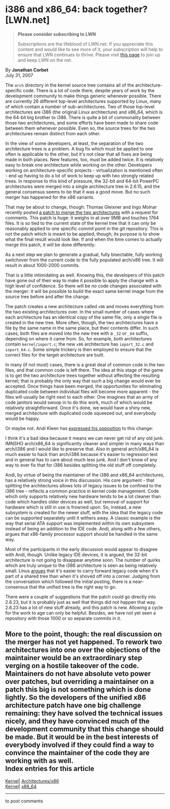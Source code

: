 # i386 and x86_64: back together? [LWN.net]

> **Please consider subscribing to LWN**
> 
> Subscriptions are the lifeblood of LWN.net. If you appreciate this content and would like to see more of it, your subscription will help to ensure that LWN continues to thrive. Please visit [this page](/Promo/nst-nag1/subscribe) to join up and keep LWN on the net. 

By **Jonathan Corbet**  
July 31, 2007 

The `arch` directory in the kernel source tree contains all of the architecture-specific code. There is a lot of code there, despite years of work by the development community to make things generic whenever possible. There are currently 26 different top-level architectures supported by Linux, many of which contain a number of sub-architectures. Two of those top-level architectures are i386 (the original Linux architecture) and x86_64, which is the 64-bit big brother to i386. There is quite a bit of commonality between those two architectures, and some efforts have been made to share code between them whenever possible. Even so, the source trees for the two architectures remain distinct from each other. 

In the view of some developers, at least, the separation of the two architecture trees is a problem. A bug fix which must be applied to one often is applicable to the other, but it's not clear that all fixes are being made in both places. New features, too, must be added twice. It is relatively easy to break one architecture while working on the other. Developers working on architecture-specific projects - virtualization is mentioned often - end up having to do a lot of work to keep up with two strongly related trees. In response to this kind of pressure, the 32-bit and 64-bit PowerPC architectures were merged into a single architecture tree in 2.6.15, and the general consensus seems to be that it was a good move. But no such merger has happened for the x86 variants. 

That may be about to change, though: Thomas Gleixner and Ingo Molnar recently posted [a patch to merge the two architectures](http://lwn.net/Articles/242439/) with a request for comments. This patch is huge: it weighs in at over 9MB and touches 1764 files. It is so tied to the current state of the kernel tree that it can only be reasonably applied to one specific commit point in the git repository. This is not the patch which is meant to be applied, though; its purpose is to show what the final result would look like. If and when the time comes to actually merge this patch, it will be done differently: 

As a next step we plan to generate a gradual, fully bisectable, fully working switchover from the current code to the fully populated arch/x86 tree. It will result in about 1000-2000 commits. 

That is a little intimidating as well. Knowing this, the developers of this patch have gone out of their way to make it possible to apply the change with a high level of confidence. So there will be no code changes associated with the merger: it will be possible to build the exact same kernel image from the source tree before and after the change. 

The patch creates a new architecture called `x86` and moves everything from the two existing architectures over. In the small number of cases where each architecture has an identical copy of the same file, only a single file is created in the new tree. More often, though, the two architectures have a file by the same name in the same place, but their contents differ. In such cases, both files are moved into the new tree with a `_32` or `_64` suffix, depending on where it came from. So, for example, both architectures contain `kernel/ioport.c`; the new `x86` architecture has `ioport_32.c` and `ioport_64.c`. Some simple trickery is then employed to ensure that the correct files for the target architecture are built. 

In many (if not most) cases, there is a great deal of common code in the two files, and that common code is left there. The idea at this stage of the game is to get the two architecture trees together without affecting the resulting kernel; that is probably the only way that such a big change would ever be accepted. Once things have been merged, the opportunities for eliminating duplicated code between individual files will become more apparent - the files will usually be right next to each other. One imagines that an army of code janitors would swoop in to do this work, much of which would be relatively straightforward. Once it's done, we would have a shiny new, merged architecture with duplicated code squeezed out, and everybody would be happy. 

Or maybe not. Andi Kleen has [expressed his opposition](/Articles/243714/) to this change: 

I think it's a bad idea because it means we can never get rid of any old junk. IMNSHO arch/x86_64 is significantly cleaner and simpler in many ways than arch/i386 and I would like to preserve that. Also in general arch/x86_64 is much easier to hack than arch/i386 because it's easier to regression test and in general has to care about much less junk. And I don't know of any way to ever fix that for i386 besides splitting the old stuff off completely. 

Andi, by virtue of being the maintainer of the i386 and x86_64 architectures, has a relatively strong voice in this discussion. His core argument - that splitting the architectures allows lots of legacy issues to be confined to the i386 tree - reflects a common practice in kernel code management. Code which only supports relatively new hardware tends to be a lot cleaner than code which handles older devices as well, but removal of support for hardware which is still in use is frowned upon. So, instead, a new subsystem is created for the newer stuff, with the idea that the legacy code can be supported separately until it withers away. A classic example is the way that serial ATA support was implemented within its own subsystem instead of being an addition to the IDE code. Andi, along with a few others, argues that x86-family processor support should be handled in the same way. 

Most of the participants in the early discussion would appear to disagree with Andi, though. Unlike legacy IDE devices, it is argued, the 32-bit architecture is not going to disappear anytime soon. The number of quirks which are truly unique to the i386 architecture is seen as being relatively small. Linus [argues](/Articles/243718/) that it's easier to carry forward legacy code when it's part of a shared tree than when it's shoved off into a corner. Judging from the conversation which followed the initial posting, there is a near-consensus that the unified tree is the right way to go. 

There were a couple of suggestions that the patch could go directly into 2.6.23, but it is probably just as well that things did not happen that way. 2.6.23 has a lot of new stuff already, and this patch is new. Allowing a cycle for the work to age can only be helpful. Besides, we have not yet seen a repository with those 1000 or so separate commits in it. 

More to the point, though: the real discussion on the merger has not yet happened. To rework two architectures into one over the objections of the maintainer would be an extraordinary step verging on a hostile takeover of the code. Maintainers do not have absolute veto power over patches, but overriding a maintainer on a patch this big is not something which is done lightly. So the developers of the unified x86 architecture patch have one big challenge remaining: they have solved the technical issues nicely, and they have convinced much of the development community that this change should be made. But it would be in the best interests of everybody involved if they could find a way to convince the maintainer of the code they are working with as well.  
Index entries for this article  
---  
[Kernel](/Kernel/Index)| [Architectures/x86](/Kernel/Index#Architectures-x86)  
[Kernel](/Kernel/Index)| [x86_64](/Kernel/Index#x86_64)  
  


* * *

to post comments 
